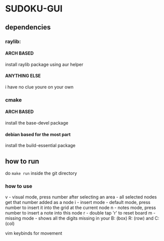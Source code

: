 # SUDOKU-GUI
## dependencies
### raylib:
#### ARCH BASED
install raylib package using aur helper
#### ANYTHING ELSE
i have no clue youre on your own
### cmake
#### ARCH BASED
install the base-devel package
#### debian based for the most part
install the build-essential package

## how to run
do `make run` inside the git directory

### how to use
v - visual mode, press number after selecting an area - all selected nodes get that number added as a node
i - insert mode - default mode, press number to insert it into the grid at the current node
n - notes mode, press number to insert a note into this node
r - double tap 'r' to reset board
m - missing mode - shows all the digits missing in your B: (box) R: (row) and C: (col)

vim keybinds for movement

